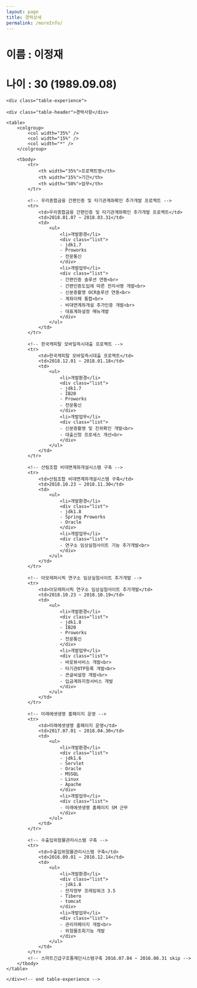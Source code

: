```yaml
---
layout: page
title: 경력상세
permalink: /moreInfo/
---
```


<h1>이름 : 이정재</h1>
<h1>나이 : 30 (1989.09.08)</h1>

<div class="info">

	<div class="table-experience">
	
	<div class="table-header">경력사항</div>
	
	<table>
		<colgroup>
			<col width="35%" />
			<col width="15%" />
			<col width="*" />
		</colgroup>
		
		<tbody>
			<tr>
				<th width="35%">프로젝트명</th>
				<th width="15%">기간</th>
				<th width="50%">업무</th>
			</tr>

			<!-- 우리종합금융 간편인증 및 타기관계좌확인 추가개발 프로젝트 -->
			<tr>
				<td>우리종합금융 간편인증 및 타기관계좌확인 추가개발 프로젝트</td>
				<td>2018.01.07 ~ 2018.03.31</td>
				<td>
					<ul>
						<li>개발환경</li>
						<div class="list">
						- jdk1.7
						- Proworks
						- 전문통신
						</div>
						<li>개발업무</li>
						<div class="list">
						- 간편인증 솔루션 연동<br>
						- 간편인증도입에 따른 전자서명 개발<br>
						- 신분증촬영 OCR솔루션 연동<br>
						- 계좌이체 통합<br>
						- 비대면계좌개설 추가인증 개발<br>
						- 대표계좌설정 메뉴개발
						</div>
					</ul>
				</td>
			</tr>
			
			<!-- 한국캐피탈 모바일즉시대출 프로젝트 -->
			<tr>
				<td>한국캐피탈 모바일즉시대출 프로젝트</td>
				<td>2018.12.01 ~ 2018.01.18</td>
				<td>
					<ul>
						<li>개발환경</li>
						<div class="list">
						- jdk1.7
						- IB20
						- Proworks
						- 전문통신
						</div>
						<li>개발업무</li>
						<div class="list">
						- 신분증촬영 및 진위확인 개발<br>
						- 대출신청 프로세스 개선<br>
						</div>
					</ul>
				</td>
			</tr>

			<!-- 산림조합 비대면계좌개설시스템 구축 -->
			<tr>
				<td>산림조합 비대면계좌개설시스템 구축</td>
				<td>2018.10.23 ~ 2018.11.30</td>
				<td>
					<ul>
						<li>개발환경</li>
						<div class="list">
						- jdk1.8
						- Spring Proworks
						- Oracle
						</div>
						<li>개발업무</li>
						<div class="list">
						- 연구소 임상실험사이트 기능 추가개발<br>
						</div>
					</ul>
				</td>
			</tr>

			<!-- 아모레퍼시픽 연구소 임상실험사이트 추가개발 -->
			<tr>
				<td>아모레퍼시픽 연구소 임상실험사이트 추가개발</td>
				<td>2018.10.23 ~ 2018.10.19</td>
				<td>
					<ul>
						<li>개발환경</li>
						<div class="list">
						- jdk1.8
						- IB20
						- Proworks
						- 전문통신
						</div>
						<li>개발업무</li>
						<div class="list">
						- 바로뷰서비스 개발<br>
						- 타기관OTP등록 개발<br>
						- 큰글씨설정 개발<br>
						- 입금계좌지정서비스 개발
						</div>
					</ul>
				</td>
			</tr>
			
			<!-- 미래에셋생명 홈페이지 운영 -->
			<tr>
				<td>미래에셋생명 홈페이지 운영</td>
				<td>2017.07.01 ~ 2018.04.30</td>
				<td>
					<ul>
						<li>개발환경</li>
						<div class="list">
						- jdk1.6
						- Servlet
						- Oracle
						- MSSQL
						- Linux
						- Apache
						</div>
						<li>개발업무</li>
						<div class="list">
						- 미래에셋생명 홈페이지 SM 근무
						</div>
					</ul>
				</td>
			</tr>

			<!-- 수출입위험물관리시스템 구축 -->
			<tr>
				<td>수출입위험물관리시스템 구축</td>
				<td>2016.09.01 ~ 2016.12.14</td>
				<td>
					<ul>
						<li>개발환경</li>
						<div class="list">
						- jdk1.8
						- 전자정부 프레임워크 3.5
						- Tibero
						- tomcat
						</div>
						<li>개발업무</li>
						<div class="list">
						- 관리자페이지 개발<br>
						- 위험물조회기능 개발
						</div>
					</ul>
				</td>
			</tr> 
			<!-- 스마트긴급구조통제단시스템구축 2016.07.04 ~ 2016.08.31 skip -->
		</tbody>
	</table>
	
	</div><!-- end table-experience -->

</div><!-- end info -->
